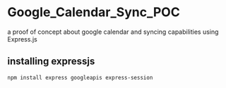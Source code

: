 # Google_Calendar_Sync_POC
a proof of concept about google calendar and syncing capabilities using Express.js

## installing expressjs
```
npm install express googleapis express-session
```
